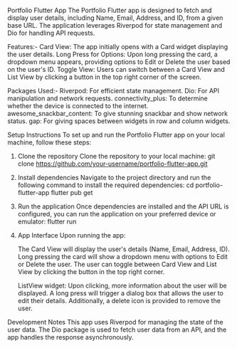Portfolio Flutter App
	The Portfolio Flutter app is designed to fetch and display user details, including Name, Email, Address, and ID, from a given base URL. The application leverages Riverpod for state management and Dio for 	handling API requests.

Features:-
	Card View: The app initially opens with a Card widget displaying the user details.
	Long Press for Options: Upon long pressing the card, a dropdown menu appears, providing options to Edit or Delete the user based on the user's ID. 
	Toggle View: Users can switch between a Card View and List View by clicking a button in the top right corner of the screen.

Packages Used:-
	Riverpod: For efficient state management.
	Dio: For API manipulation and network requests.
	connectivity_plus: To determine whether the device is connected to the internet.
	awesome_snackbar_content: To give stunning snackbar and show network status.
	gap: For giving spaces between widgets in row and column widgets.


Setup Instructions
To set up and run the Portfolio Flutter app on your local machine, follow these steps:

1. Clone the repository
Clone the repository to your local machine:
	git clone https://github.com/your-username/portfolio-flutter-app.git

3. Install dependencies
Navigate to the project directory and run the following command to install the required dependencies:
	cd portfolio-flutter-app
	flutter pub get

3. Run the application
	Once dependencies are installed and the API URL is configured, you can run the application on 	your preferred device or emulator:
	flutter run

4. App Interface
Upon running the app:

	The Card View will display the user's details (Name, Email, Address, ID).
	Long pressing the card will show a dropdown menu with options to Edit or Delete the user.
	The user can toggle between Card View and List View by clicking the button in the top right corner.

	ListView widget: Upon clicking, more information about the user will be displayed. A long press 									 will trigger a dialog box that allows the user to edit their details. 		Additionally, a delete icon is provided to remove the user.

Development Notes
This app uses Riverpod for managing the state of the user data.
The Dio package is used to fetch user data from an API, and the app handles the response asynchronously.
